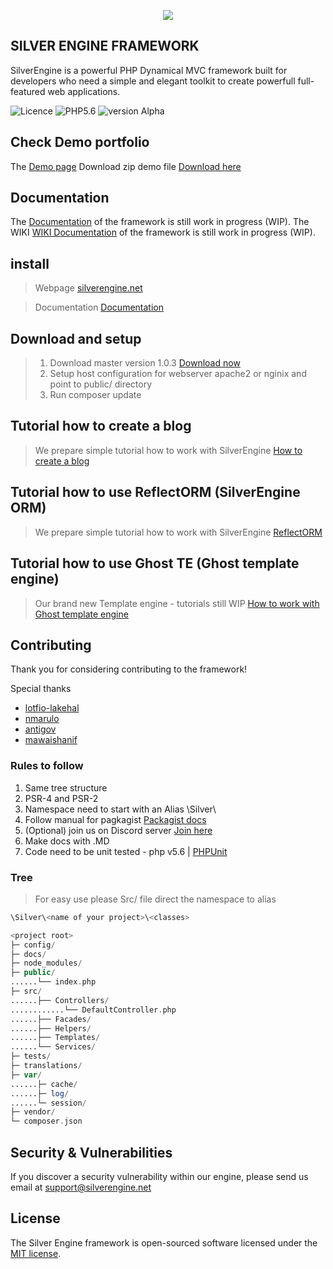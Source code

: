 

<p align="center"><img src="https://thumb.ibb.co/fDOcRG/goodone.jpg"></p>


## SILVER ENGINE FRAMEWORK

SilverEngine is a powerful PHP Dynamical MVC framework built for developers who need a simple and elegant toolkit to create powerfull full-featured web applications.

![Licence](https://img.shields.io/badge/Licence-MIT-green.svg)
![PHP5.6](https://img.shields.io/badge/php-5.6-blue.svg)
![version Alpha](https://img.shields.io/badge/Alpha-V1.0.4-green.svg)


## Check Demo portfolio

The [Demo page](https://silverengine.net/demo/)
Download zip demo file [Download here](https://github.com/SilverEngine/Framework/archive/portfolio.zip)


## Documentation

The [Documentation](https://silverengine.net/docs.html) of the framework is still work in progress (WIP).
The WIKI [WIKI Documentation](https://github.com/SilverEngine/Framework/wiki) of the framework is still work in progress (WIP).

## install

> Webpage [silverengine.net](https://silverengine.net)

> Documentation [Documentation](https://silverengine.net/docs)

## Download and setup

> 1. Download master version 1.0.3 [Download now](https://github.com/SilverEngine/Framework/releases/tag/1.0.3)
> 2. Setup host configuration for webserver  apache2 or nginix and point to  public/ directory
> 3. Run composer update

## Tutorial how to create a blog
> We prepare simple tutorial how to work with SilverEngine  [How to create a blog](https://github.com/SilverEngine/Framework/wiki/Create-a-blog)

## Tutorial how to use ReflectORM  (SilverEngine ORM)
> We prepare simple tutorial how to work with SilverEngine  [ReflectORM](https://github.com/SilverEngine/Framework/wiki/ReflectORM)

## Tutorial how to use Ghost TE (Ghost template engine)
> Our brand new Template engine - tutorials still WIP  [How to work with Ghost template engine](https://github.com/SilverEngine/Framework/wiki/Working-with-ghost)



## Contributing

Thank you for considering contributing to the framework!

Special thanks

- [lotfio-lakehal](https://github.com/lotfio-lakehal)
- [nmarulo](https://github.com/nmarulo)
- [antigov](https://github.com/antigov)
- [mawaishanif](https://github.com/mawaishanif)

### Rules to follow

1. Same tree structure
2. PSR-4 and PSR-2 
3. Namespace need to start with an Alias \Silver\
4. Follow manual for pagkagist  [Packagist docs](https://packagist.org/)
5. (Optional) join us on Discord server [Join here](https://discord.gg/cwMygSP)
5. Make docs with .MD
6. Code need to be unit tested - php v5.6 |  [PHPUnit](https://phpunit.de/index.html)


### Tree
> For easy use please Src/ file direct the namespace to alias 
```php 
\Silver\<name of your project>\<classes>
```

```php
<project root>
├─ config/
├─ docs/
├─ node_modules/
├─ public/
......└── index.php
├─ src/
......├── Controllers/
............└── DefaultController.php
......├── Facades/
......├── Helpers/
......├── Templates/
......└── Services/
├─ tests/
├─ translations/
├─ var/
......├─ cache/
......├─ log/
......└─ session/
├─ vendor/
└─ composer.json
```
## Security & Vulnerabilities

If you discover a security vulnerability within our engine, please send us email at support@silverengine.net

## License

The Silver Engine framework is open-sourced software licensed under the [MIT license](http://opensource.org/licenses/MIT).
